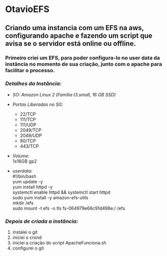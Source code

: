 # OtavioEFS
## Criando uma instancia com um EFS na aws, configurando apache e fazendo um script que avisa se o servidor está online ou offline. 

### Primeiro criei um EFS, para poder configura-lo no user data da instância no momento de sua criação, junto com o apache para facilitar o processo.

### *Detalhes da Instância:* 
  - *SO: Amazon Linux 2 (Família t3.small, 16 GB SSD)*

  - *Portas Liberadas no SG:*
    * 22/TCP
    * 111/TCP
    * 111/UDP
    * 2049/TCP
    * 2049/UDP
    * 80/TCP
    * 443/TCP
  
  - *Volume:*  
    1x16GB gp2

  - *userdata:*  
    #!/bin/bash  
    yum update -y  
    yum install httpd -y  
    systemctl enable httpd && systemctl start httpd  
    sudo yum install -y amazon-efs-utils  
    mkdir /efs  
    sudo mount -t efs -o tls fs-064979e66c91d498e:/ /efs  
    
### *Depois de criada a instância:*
  1. instalei o git
  2. iniciei o crond 
  3. iniciei a criação do script ApacheFunciona.sh
  4.  configurei o git
